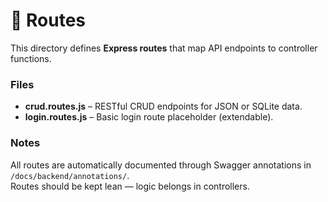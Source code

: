 # 🧭 Routes

This directory defines **Express routes** that map API endpoints to controller functions.

### Files
- **crud.routes.js** – RESTful CRUD endpoints for JSON or SQLite data.
- **login.routes.js** – Basic login route placeholder (extendable).

### Notes
All routes are automatically documented through Swagger annotations in `/docs/backend/annotations/`.  
Routes should be kept lean — logic belongs in controllers.
